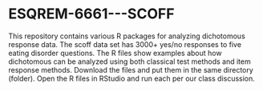 # ESQREM-6661---SCOFF
This repository contains various R packages for analyzing dichotomous response data. 
The scoff data set has 3000+ yes/no responses to five eating disorder questions. 
The R files show examples about how dichotomous can be analyzed using both classical test methods 
and item response methods.
Download the files and put them in the same directory (folder). Open the R files in RStudio and run each per
our class discussion.
